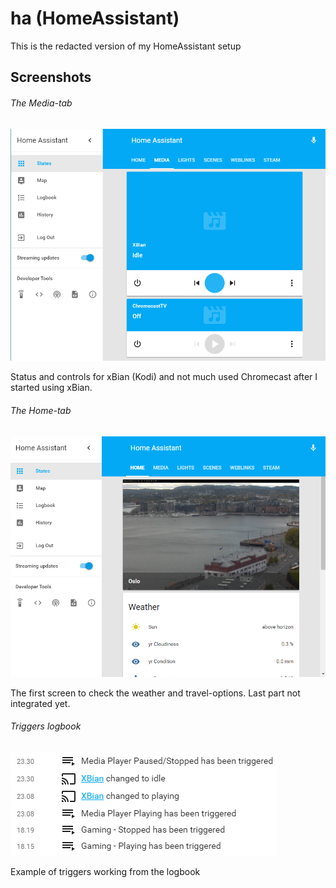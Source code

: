 # ha (HomeAssistant)

This is the redacted version of my HomeAssistant setup

## Screenshots
###### The Media-tab
![screenshot1](screens/screenshot1.PNG)

Status and controls for xBian (Kodi) and not much used Chromecast after I started using xBian.
###### The Home-tab
![screenshot2](screens/screenshot2.PNG)

The first screen to check the weather and travel-options. Last part not integrated yet.
###### Triggers logbook
![triggers_tested](screens/triggers_tested.PNG)

Example of triggers working from the logbook
